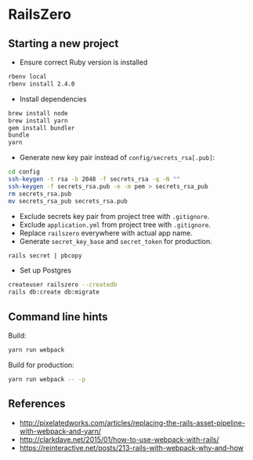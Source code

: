 # RailsZero

## Starting a new project

- Ensure correct Ruby version is installed

``` bash
rbenv local
rbenv install 2.4.0
```

- Install dependencies

``` bash
brew install node
brew install yarn
gem install bundler
bundle
yarn
```

- Generate new key pair instead of `config/secrets_rsa[.pub]`:

``` bash
cd config
ssh-keygen -t rsa -b 2048 -f secrets_rsa -q -N ""
ssh-keygen -f secrets_rsa.pub -e -m pem > secrets_rsa_pub
rm secrets_rsa.pub
mv secrets_rsa_pub secrets_rsa.pub
```

- Exclude secrets key pair from project tree with `.gitignore`.
- Exclude `application.yml` from project tree with `.gitignore`.
- Replace `railszero` everywhere with actual app name.
- Generate `secret_key_base` and `secret_token` for production.

``` bash
rails secret | pbcopy
```

- Set up Postgres

``` bash
createuser railszero --createdb
rails db:create db:migrate
```

## Command line hints

Build:

``` bash
yarn run webpack
```

Build for production:

``` bash
yarn run webpack -- -p
```

## References

- http://pixelatedworks.com/articles/replacing-the-rails-asset-pipeline-with-webpack-and-yarn/
- http://clarkdave.net/2015/01/how-to-use-webpack-with-rails/
- https://reinteractive.net/posts/213-rails-with-webpack-why-and-how
